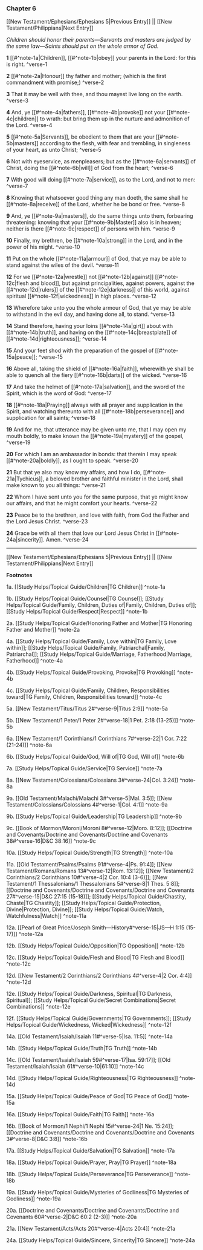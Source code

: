### Chapter 6

[[New Testament/Ephesians/Ephesians 5|Previous Entry]]  ||  [[New Testament/Philippians|Next Entry]]

*Children should honor their parents—Servants and masters are judged by the same law—Saints should put on the whole armor of God.*

**1**  [[#^note-1a|Children]], [[#^note-1b|obey]] your parents in the Lord: for this is right. ^verse-1

**2**  [[#^note-2a|Honour]] thy father and mother; (which is the first commandment with promise;) ^verse-2

**3**  That it may be well with thee, and thou mayest live long on the earth. ^verse-3

**4**  And, ye [[#^note-4a|fathers]], [[#^note-4b|provoke]] not your [[#^note-4c|children]] to wrath: but bring them up in the nurture and admonition of the Lord. ^verse-4

**5**  [[#^note-5a|Servants]], be obedient to them that are your [[#^note-5b|masters]] according to the flesh, with fear and trembling, in singleness of your heart, as unto Christ; ^verse-5

**6**  Not with eyeservice, as menpleasers; but as the [[#^note-6a|servants]] of Christ, doing the [[#^note-6b|will]] of God from the heart; ^verse-6

**7**  With good will doing [[#^note-7a|service]], as to the Lord, and not to men: ^verse-7

**8**  Knowing that whatsoever good thing any man doeth, the same shall he [[#^note-8a|receive]] of the Lord, whether he be bond or free. ^verse-8

**9**  And, ye [[#^note-9a|masters]], do the same things unto them, forbearing threatening: knowing that your [[#^note-9b|Master]] also is in heaven; neither is there [[#^note-9c|respect]] of persons with him. ^verse-9

**10**  Finally, my brethren, be [[#^note-10a|strong]] in the Lord, and in the power of his might. ^verse-10

**11**    Put on the whole [[#^note-11a|armour]] of God, that ye may be able to stand against the wiles of the devil. ^verse-11

**12**  For we [[#^note-12a|wrestle]] not [[#^note-12b|against]] [[#^note-12c|flesh and blood]], but against principalities, against powers, against the [[#^note-12d|rulers]] of the [[#^note-12e|darkness]] of this world, against spiritual [[#^note-12f|wickedness]] in high places. ^verse-12

**13**  Wherefore take unto you the whole armour of God, that ye may be able to withstand in the evil day, and having done all, to stand. ^verse-13

**14**  Stand therefore, having your loins [[#^note-14a|girt]] about with [[#^note-14b|truth]], and having on the [[#^note-14c|breastplate]] of [[#^note-14d|righteousness]]; ^verse-14

**15**  And your feet shod with the preparation of the gospel of [[#^note-15a|peace]]; ^verse-15

**16**  Above all, taking the shield of [[#^note-16a|faith]], wherewith ye shall be able to quench all the fiery [[#^note-16b|darts]] of the wicked. ^verse-16

**17**  And take the helmet of [[#^note-17a|salvation]], and the sword of the Spirit, which is the word of God: ^verse-17

**18**  [[#^note-18a|Praying]] always with all prayer and supplication in the Spirit, and watching thereunto with all [[#^note-18b|perseverance]] and supplication for all saints; ^verse-18

**19**  And for me, that utterance may be given unto me, that I may open my mouth boldly, to make known the [[#^note-19a|mystery]] of the gospel, ^verse-19

**20**  For which I am an ambassador in bonds: that therein I may speak [[#^note-20a|boldly]], as I ought to speak. ^verse-20

**21**  But that ye also may know my affairs, and how I do, [[#^note-21a|Tychicus]], a beloved brother and faithful minister in the Lord, shall make known to you all things: ^verse-21

**22**  Whom I have sent unto you for the same purpose, that ye might know our affairs, and that he might comfort your hearts. ^verse-22

**23**  Peace be to the brethren, and love with faith, from God the Father and the Lord Jesus Christ. ^verse-23

**24**  Grace be with all them that love our Lord Jesus Christ in [[#^note-24a|sincerity]]. Amen. ^verse-24


---
[[New Testament/Ephesians/Ephesians 5|Previous Entry]]  ||  [[New Testament/Philippians|Next Entry]]


**Footnotes**


1a. [[Study Helps/Topical Guide/Children|TG Children]] ^note-1a

1b. [[Study Helps/Topical Guide/Counsel|TG Counsel]]; [[Study Helps/Topical Guide/Family, Children, Duties of|Family, Children, Duties of]]; [[Study Helps/Topical Guide/Respect|Respect]] ^note-1b

2a. [[Study Helps/Topical Guide/Honoring Father and Mother|TG Honoring Father and Mother]] ^note-2a

4a. [[Study Helps/Topical Guide/Family, Love within|TG Family, Love within]]; [[Study Helps/Topical Guide/Family, Patriarchal|Family, Patriarchal]]; [[Study Helps/Topical Guide/Marriage, Fatherhood|Marriage, Fatherhood]] ^note-4a

4b. [[Study Helps/Topical Guide/Provoking, Provoke|TG Provoking]] ^note-4b

4c. [[Study Helps/Topical Guide/Family, Children, Responsibilities toward|TG Family, Children, Responsibilities toward]] ^note-4c

5a. [[New Testament/Titus/Titus 2#^verse-9|Titus 2:9]] ^note-5a

5b. [[New Testament/1 Peter/1 Peter 2#^verse-18|1 Pet. 2:18 (13-25)]] ^note-5b

6a. [[New Testament/1 Corinthians/1 Corinthians 7#^verse-22|1 Cor. 7:22 (21-24)]] ^note-6a

6b. [[Study Helps/Topical Guide/God, Will of|TG God, Will of]] ^note-6b

7a. [[Study Helps/Topical Guide/Service|TG Service]] ^note-7a

8a. [[New Testament/Colossians/Colossians 3#^verse-24|Col. 3:24]] ^note-8a

9a. [[Old Testament/Malachi/Malachi 3#^verse-5|Mal. 3:5]]; [[New Testament/Colossians/Colossians 4#^verse-1|Col. 4:1]] ^note-9a

9b. [[Study Helps/Topical Guide/Leadership|TG Leadership]] ^note-9b

9c. [[Book of Mormon/Moroni/Moroni 8#^verse-12|Moro. 8:12]]; [[Doctrine and Covenants/Doctrine and Covenants/Doctrine and Covenants 38#^verse-16|D&C 38:16]] ^note-9c

10a. [[Study Helps/Topical Guide/Strength|TG Strength]] ^note-10a

11a. [[Old Testament/Psalms/Psalms 91#^verse-4|Ps. 91:4]]; [[New Testament/Romans/Romans 13#^verse-12|Rom. 13:12]]; [[New Testament/2 Corinthians/2 Corinthians 10#^verse-4|2 Cor. 10:4 (3-6)]]; [[New Testament/1 Thessalonians/1 Thessalonians 5#^verse-8|1 Thes. 5:8]]; [[Doctrine and Covenants/Doctrine and Covenants/Doctrine and Covenants 27#^verse-15|D&C 27:15 (15-18)]]; [[Study Helps/Topical Guide/Chastity, Chaste|TG Chastity]]; [[Study Helps/Topical Guide/Protection, Divine|Protection, Divine]]; [[Study Helps/Topical Guide/Watch, Watchfulness|Watch]] ^note-11a

12a. [[Pearl of Great Price/Joseph Smith—History#^verse-15|JS—H 1:15 (15-17)]] ^note-12a

12b. [[Study Helps/Topical Guide/Opposition|TG Opposition]] ^note-12b

12c. [[Study Helps/Topical Guide/Flesh and Blood|TG Flesh and Blood]] ^note-12c

12d. [[New Testament/2 Corinthians/2 Corinthians 4#^verse-4|2 Cor. 4:4]] ^note-12d

12e. [[Study Helps/Topical Guide/Darkness, Spiritual|TG Darkness, Spiritual]]; [[Study Helps/Topical Guide/Secret Combinations|Secret Combinations]] ^note-12e

12f. [[Study Helps/Topical Guide/Governments|TG Governments]]; [[Study Helps/Topical Guide/Wickedness, Wicked|Wickedness]] ^note-12f

14a. [[Old Testament/Isaiah/Isaiah 11#^verse-5|Isa. 11:5]] ^note-14a

14b. [[Study Helps/Topical Guide/Truth|TG Truth]] ^note-14b

14c. [[Old Testament/Isaiah/Isaiah 59#^verse-17|Isa. 59:17]]; [[Old Testament/Isaiah/Isaiah 61#^verse-10|61:10]] ^note-14c

14d. [[Study Helps/Topical Guide/Righteousness|TG Righteousness]] ^note-14d

15a. [[Study Helps/Topical Guide/Peace of God|TG Peace of God]] ^note-15a

16a. [[Study Helps/Topical Guide/Faith|TG Faith]] ^note-16a

16b. [[Book of Mormon/1 Nephi/1 Nephi 15#^verse-24|1 Ne. 15:24]]; [[Doctrine and Covenants/Doctrine and Covenants/Doctrine and Covenants 3#^verse-8|D&C 3:8]] ^note-16b

17a. [[Study Helps/Topical Guide/Salvation|TG Salvation]] ^note-17a

18a. [[Study Helps/Topical Guide/Prayer, Pray|TG Prayer]] ^note-18a

18b. [[Study Helps/Topical Guide/Perseverance|TG Perseverance]] ^note-18b

19a. [[Study Helps/Topical Guide/Mysteries of Godliness|TG Mysteries of Godliness]] ^note-19a

20a. [[Doctrine and Covenants/Doctrine and Covenants/Doctrine and Covenants 60#^verse-2|D&C 60:2 (2-3)]] ^note-20a

21a. [[New Testament/Acts/Acts 20#^verse-4|Acts 20:4]] ^note-21a

24a. [[Study Helps/Topical Guide/Sincere, Sincerity|TG Sincere]] ^note-24a
